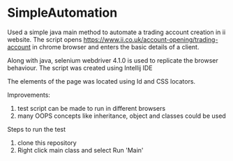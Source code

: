 # SimpleAutomation

Used a simple java main method to automate a trading account creation in ii website. The script opens https://www.ii.co.uk/account-opening/trading-account in chrome browser and enters the basic details of a client.

Along with java, selenium webdriver 4.1.0 is used to replicate the browser behaviour. The script was created using Intellij IDE

The elements of the page was located using Id and CSS locators.

Improvements:
1. test script can be made to run in different browsers
2. many OOPS concepts like inheritance, object and classes could be used

Steps to run the test
1. clone this repository
2. Right click main class and select Run 'Main' 


